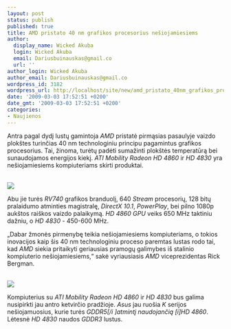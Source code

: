 ```yaml
---
layout: post
status: publish
published: true
title: AMD pristato 40 nm grafikos procesorius nešiojamiesiems
author:
  display_name: Wicked Akuba
  login: Wicked Akuba
  email: Dariusbuinauskas@gmail.co
  url: ''
author_login: Wicked Akuba
author_email: Dariusbuinauskas@gmail.co
wordpress_id: 3182
wordpress_url: http://localhost/site/new/amd_pristato_40nm_grafikos_procesorius_nesiojamiesiems/
date: '2009-03-03 17:52:51 +0200'
date_gmt: '2009-03-03 17:52:51 +0200'
categories:
- Naujienos
---
```

<p>Antra pagal dydį lustų gamintoja <i>AMD</i> pristatė pirmąsias pasaulyje vaizdo plokštes turinčias 40 nm technologiniu principu pagamintus grafikos procesorius. Tai, žinoma, turėtų padėti sumažinti plokštės temperatūrą bei sunaudojamos energijos kiekį. <i>ATI Mobility Radeon HD 4860</i> ir <i>HD 4830</i> yra nešiojamiesiems kompiuteriams skirti produktai.</p>
<p><a class="ns" href="http://akuba.technews.lt/Ati40nm_1_big.jpg"><br /><img src="http://akuba.technews.lt/Ati40nm_1.jpg" /><br /></a></p>
<p>Abu jie turės <i>RV740</i> grafikos branduolį, 640 <i>Stream </i> procesorių, 128 bitų pralaidumo atminties magistralę, <i>DirectX 10.1</i>, <i>PowerPlay</i>, bei pilno 1080p aukštos raiškos vaizdo palaikymą. <i>HD 4860 GPU</i> veiks 650 MHz taktiniu dažniu, o <i>HD 4830 </i>- 450-600 MHz.</p>
<p>„Dabar žmonės pirmenybę teikia nešiojamiesiems kompiuteriams, o tokios inovacijos kaip šis 40 nm technologiniu proceso paremtas lustas rodo tai, kad <i>AMD</i> siekia pritaikyti geriausias pramogų galimybes iš stalinio kompiuterio nešiojamiesiems,“ sakė vyriausiasis <i>AMD</i> viceprezidentas Rick Bergman.</p>
<p><a class="ns" href="http://akuba.technews.lt/Ati40nm_2_big.jpg"><br /><img src="http://akuba.technews.lt/Ati40nm_2.jpg" /><br /></a></p>
<p>Kompiuterius su <i>ATI Mobility Radeon HD 4860 </i>ir <i>HD 4830 </i> bus galima nusipirkti jau antro ketvirčio pradžioje. <i>Asus </i> jau ruošia <i>K</i> serijos nešiojamuosius, kurie turės <i>GDDR5[/i ]atmintį naudojančią [i]HD 4860</i>. Lėtesnė <i>HD 4830</i> naudos <i>GDDR3</i> lustus.</p>
